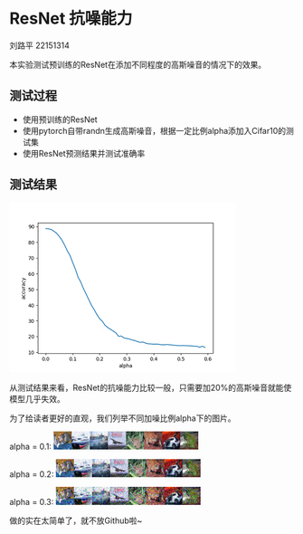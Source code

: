 # ResNet 抗噪能力

刘路平 22151314



本实验测试预训练的ResNet在添加不同程度的高斯噪音的情况下的效果。

## 测试过程

- 使用预训练的ResNet
- 使用pytorch自带randn生成高斯噪音，根据一定比例alpha添加入Cifar10的测试集
- 使用ResNet预测结果并测试准确率

## 测试结果

![result](https://github.com/hw-welcome/AI_security/blob/master/homework1/data/ho1.png)

从测试结果来看，ResNet的抗噪能力比较一般，只需要加20%的高斯噪音就能使模型几乎失效。

为了给读者更好的直观，我们列举不同加噪比例alpha下的图片。

alpha = 0.1: ![](https://github.com/hw-welcome/AI_security/blob/master/homework1/data/01.png)

alpha = 0.2: ![](https://github.com/hw-welcome/AI_security/blob/master/homework1/data/02.png)

alpha = 0.3: ![](https://github.com/hw-welcome/AI_security/blob/master/homework1/data/03.png)



做的实在太简单了，就不放Github啦~



